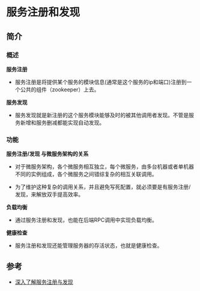 # 服务注册和发现

## 简介

### 概述

**服务注册**

- 服务注册是将提供某个服务的模块信息(通常是这个服务的ip和端口)注册到一个公共的组件（zookeeper）上去。

**服务发现**

- 服务发现就是新注册的这个服务模块能够及时的被其他调用者发现。不管是服务新增和服务删减都能实现自动发现。

### 功能

**服务注册/发现 与微服务架构的关系**

- 对于微服务架构，各个微服务相互独立，每个微服务，由多台机器或者单机器不同的实例组成，各个微服务之间错综复杂的相互关联调用。

- 为了维护这种复杂的调用关系，并且避免写死配置，就必须要是有服务注册/发现，来解放双手提高效率。

**负载均衡**

- 通过服务注册和发现，也能在后端RPC调用中实现负载均衡。

**健康检查**

- 服务注册和发现还能管理服务器的存活状态，也就是健康检查。

## 参考

- [深入了解服务注册与发现](https://zhuanlan.zhihu.com/p/161277955)

